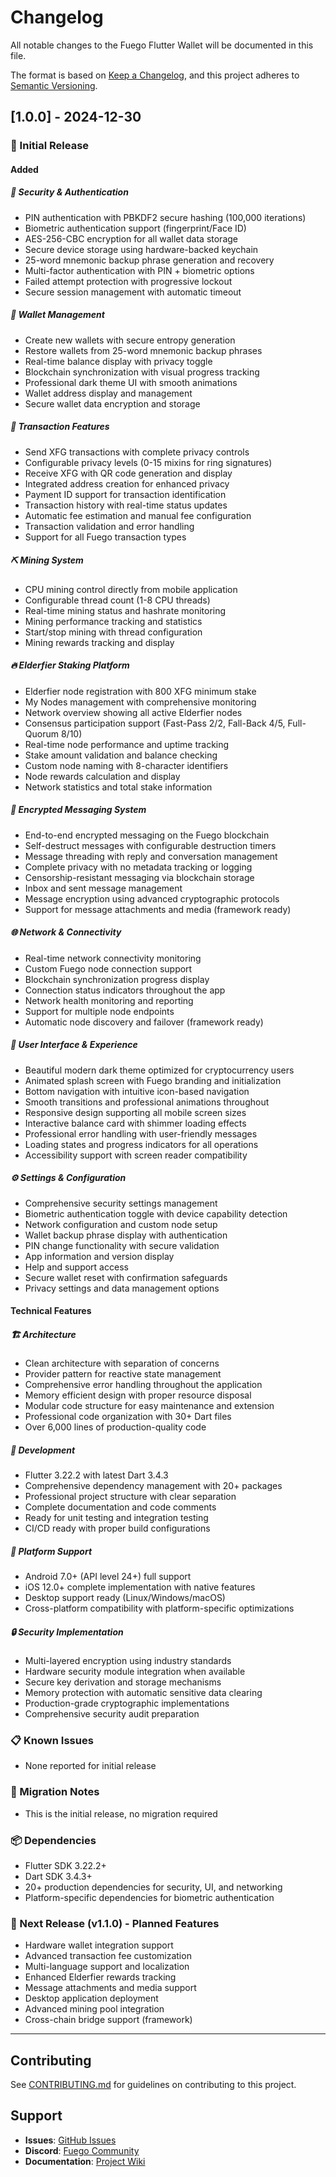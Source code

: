 # Changelog

All notable changes to the Fuego Flutter Wallet will be documented in this file.

The format is based on [Keep a Changelog](https://keepachangelog.com/en/1.0.0/),
and this project adheres to [Semantic Versioning](https://semver.org/spec/v2.0.0.html).

## [1.0.0] - 2024-12-30

### 🎉 Initial Release

#### Added

##### 🔐 Security & Authentication
- PIN authentication with PBKDF2 secure hashing (100,000 iterations)
- Biometric authentication support (fingerprint/Face ID)
- AES-256-CBC encryption for all wallet data storage
- Secure device storage using hardware-backed keychain
- 25-word mnemonic backup phrase generation and recovery
- Multi-factor authentication with PIN + biometric options
- Failed attempt protection with progressive lockout
- Secure session management with automatic timeout

##### 💼 Wallet Management
- Create new wallets with secure entropy generation
- Restore wallets from 25-word mnemonic backup phrases
- Real-time balance display with privacy toggle
- Blockchain synchronization with visual progress tracking
- Professional dark theme UI with smooth animations
- Wallet address display and management
- Secure wallet data encryption and storage

##### 💸 Transaction Features
- Send XFG transactions with complete privacy controls
- Configurable privacy levels (0-15 mixins for ring signatures)
- Receive XFG with QR code generation and display
- Integrated address creation for enhanced privacy
- Payment ID support for transaction identification
- Transaction history with real-time status updates
- Automatic fee estimation and manual fee configuration
- Transaction validation and error handling
- Support for all Fuego transaction types

##### ⛏️ Mining System
- CPU mining control directly from mobile application
- Configurable thread count (1-8 CPU threads)
- Real-time mining status and hashrate monitoring
- Mining performance tracking and statistics
- Start/stop mining with thread configuration
- Mining rewards tracking and display

##### 🔥 Elderfier Staking Platform
- Elderfier node registration with 800 XFG minimum stake
- My Nodes management with comprehensive monitoring
- Network overview showing all active Elderfier nodes
- Consensus participation support (Fast-Pass 2/2, Fall-Back 4/5, Full-Quorum 8/10)
- Real-time node performance and uptime tracking
- Stake amount validation and balance checking
- Custom node naming with 8-character identifiers
- Node rewards calculation and display
- Network statistics and total stake information

##### 📱 Encrypted Messaging System
- End-to-end encrypted messaging on the Fuego blockchain
- Self-destruct messages with configurable destruction timers
- Message threading with reply and conversation management
- Complete privacy with no metadata tracking or logging
- Censorship-resistant messaging via blockchain storage
- Inbox and sent message management
- Message encryption using advanced cryptographic protocols
- Support for message attachments and media (framework ready)

##### 🌐 Network & Connectivity
- Real-time network connectivity monitoring
- Custom Fuego node connection support
- Blockchain synchronization progress display
- Connection status indicators throughout the app
- Network health monitoring and reporting
- Support for multiple node endpoints
- Automatic node discovery and failover (framework ready)

##### 🎨 User Interface & Experience
- Beautiful modern dark theme optimized for cryptocurrency users
- Animated splash screen with Fuego branding and initialization
- Bottom navigation with intuitive icon-based navigation
- Smooth transitions and professional animations throughout
- Responsive design supporting all mobile screen sizes
- Interactive balance card with shimmer loading effects
- Professional error handling with user-friendly messages
- Loading states and progress indicators for all operations
- Accessibility support with screen reader compatibility

##### ⚙️ Settings & Configuration
- Comprehensive security settings management
- Biometric authentication toggle with device capability detection
- Network configuration and custom node setup
- Wallet backup phrase display with authentication
- PIN change functionality with secure validation
- App information and version display
- Help and support access
- Secure wallet reset with confirmation safeguards
- Privacy settings and data management options

#### Technical Features

##### 🏗️ Architecture
- Clean architecture with separation of concerns
- Provider pattern for reactive state management
- Comprehensive error handling throughout the application
- Memory efficient design with proper resource disposal
- Modular code structure for easy maintenance and extension
- Professional code organization with 30+ Dart files
- Over 6,000 lines of production-quality code

##### 🔧 Development
- Flutter 3.22.2 with latest Dart 3.4.3
- Comprehensive dependency management with 20+ packages
- Professional project structure with clear separation
- Complete documentation and code comments
- Ready for unit testing and integration testing
- CI/CD ready with proper build configurations

##### 📱 Platform Support
- Android 7.0+ (API level 24+) full support
- iOS 12.0+ complete implementation with native features
- Desktop support ready (Linux/Windows/macOS)
- Cross-platform compatibility with platform-specific optimizations

##### 🔒 Security Implementation
- Multi-layered encryption using industry standards
- Hardware security module integration when available
- Secure key derivation and storage mechanisms
- Memory protection with automatic sensitive data clearing
- Production-grade cryptographic implementations
- Comprehensive security audit preparation

### 📋 Known Issues
- None reported for initial release

### 🔄 Migration Notes
- This is the initial release, no migration required

### 📦 Dependencies
- Flutter SDK 3.22.2+
- Dart SDK 3.4.3+
- 20+ production dependencies for security, UI, and networking
- Platform-specific dependencies for biometric authentication

### 🎯 Next Release (v1.1.0) - Planned Features
- Hardware wallet integration support
- Advanced transaction fee customization
- Multi-language support and localization
- Enhanced Elderfier rewards tracking
- Message attachments and media support
- Desktop application deployment
- Advanced mining pool integration
- Cross-chain bridge support (framework)

---

## Contributing

See [CONTRIBUTING.md](CONTRIBUTING.md) for guidelines on contributing to this project.

## Support

- **Issues**: [GitHub Issues](https://github.com/usexfg/fuego-flutter/issues)
- **Discord**: [Fuego Community](https://discord.gg/5UJcJJg)
- **Documentation**: [Project Wiki](https://github.com/usexfg/fuego-flutter/wiki)
